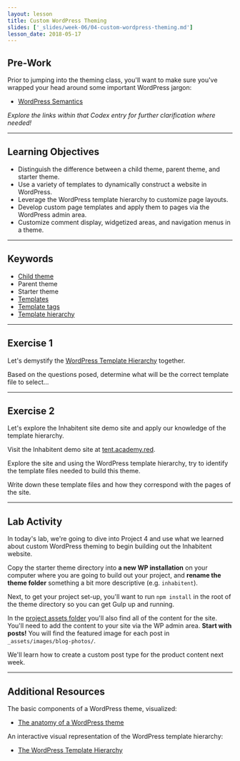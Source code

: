 ```yaml
---
layout: lesson
title: Custom WordPress Theming
slides: ['_slides/week-06/04-custom-wordpress-theming.md']
lesson_date: 2018-05-17
---
```


## Pre-Work

Prior to jumping into the theming class, you'll want to make sure you've wrapped your head around some important WordPress jargon:

* [WordPress Semantics](https://codex.wordpress.org/WordPress_Semantics)

_Explore the links within that Codex entry for further clarification where needed!_

---

## Learning Objectives

* Distinguish the difference between a child theme, parent theme, and starter theme.
* Use a variety of templates to dynamically construct a website in WordPress.
* Leverage the WordPress template hierarchy to customize page layouts.
* Develop custom page templates and apply them to pages via the WordPress admin area.
* Customize comment display, widgetized areas, and navigation menus in a theme.

---

## Keywords

* [Child theme](https://codex.wordpress.org/Child_Themes)
* Parent theme
* Starter theme
* [Templates](https://codex.wordpress.org/Templates)
* [Template tags](https://codex.wordpress.org/Template_Tags)
* [Template hierarchy](https://developer.wordpress.org/themes/basics/template-hierarchy/)

---

## Exercise 1

Let's demystify the [WordPress Template Hierarchy](https://developer.wordpress.org/themes/basics/template-hierarchy/) together.

Based on the questions posed, determine what will be the correct template file to select...

---

## Exercise 2

Let's explore the Inhabitent site demo site and apply our knowledge of the template hierarchy.

Visit the Inhabitent demo site at [tent.academy.red](http://tent.academy.red/).

Explore the site and using the WordPress template hierarchy, try to identify the template files needed to build this theme.

Write down these template files and how they correspond with the pages of the site.

---

## Lab Activity

In today's lab, we're going to dive into Project 4 and use what we learned about custom WordPress theming to begin building out the Inhabitent website.

Copy the starter theme directory into **a new WP installation** on your computer where you are going to build out your project, and **rename the theme folder** something a bit more descriptive (e.g. `inhabitent`).

Next, to get your project set-up, you'll want to run `npm install` in the root of the theme directory so you can get Gulp up and running.

In the [project assets folder](https://s3-us-west-2.amazonaws.com/red-wdp/project-files/project-04.zip) you'll also find all of the content for the site. You'll need to add the content to your site via the WP admin area. **Start with posts!** You will find the featured image for each post in `_assets/images/blog-photos/`.

We'll learn how to create a custom post type for the product content next week.

---

## Additional Resources

The basic components of a WordPress theme, visualized:

* [The anatomy of a WordPress theme](https://yoast.com/wordpress-theme-anatomy/)

An interactive visual representation of the WordPress template hierarchy:

* [The WordPress Template Hierarchy](http://wphierarchy.com/)
